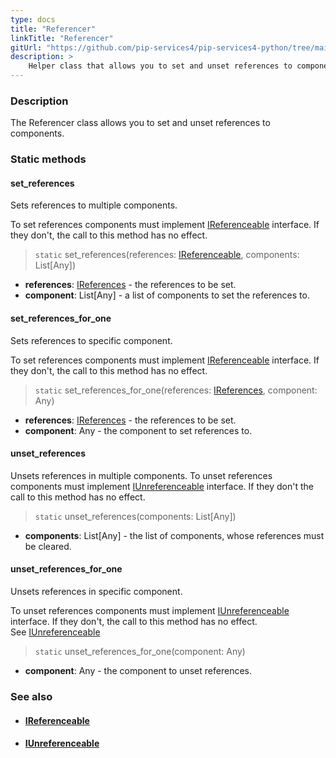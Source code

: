 ```yaml
---
type: docs
title: "Referencer"
linkTitle: "Referencer"
gitUrl: "https://github.com/pip-services4/pip-services4-python/tree/main/pip-services4-components-python"
description: >
    Helper class that allows you to set and unset references to components.
---
```


### Description

The Referencer class allows you to set and unset references to components.

### Static methods

#### set_references
Sets references to multiple components.

To set references components must implement [IReferenceable](../ireferenceable) interface.
If they don't, the call to this method has no effect.

> `static` set_references(references: [IReferenceable](../ireferenceable), components: List[Any])

- **references**: [IReferences](../ireferences) - the references to be set.
- **component**: List[Any] - a list of components to set the references to.

#### set_references_for_one
Sets references to specific component.

To set references components must implement [IReferenceable](../ireferenceable) interface.
If they don't, the call to this method has no effect.

> `static` set_references_for_one(references: [IReferences](../ireferences), component: Any)

- **references**: [IReferences](../ireferences) - the references to be set.
- **component**: Any - the component to set references to.

#### unset_references
Unsets references in multiple components.
To unset references components must implement [IUnreferenceable](../iunreferenceable) interface.
If they don't the call to this method has no effect.

> `static` unset_references(components: List[Any])

- **components**: List[Any] - the list of components, whose references must be cleared.

#### unset_references_for_one
Unsets references in specific component.

To unset references components must implement [IUnreferenceable](../iunreferenceable) interface.
If they don't, the call to this method has no effect.  
See [IUnreferenceable](../iunreferenceable)

> `static` unset_references_for_one(component: Any) 

- **component**: Any - the component to unset references.


### See also
- #### [IReferenceable](../ireferenceable)
- #### [IUnreferenceable](../iunreferenceable)
